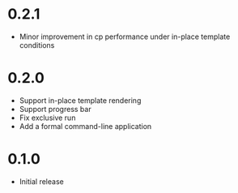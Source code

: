 # 0.2.1

- Minor improvement in cp performance under in-place template conditions

# 0.2.0

- Support in-place template rendering
- Support progress bar
- Fix exclusive run
- Add a formal command-line application

# 0.1.0

- Initial release